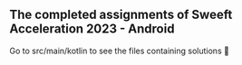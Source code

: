 ## The completed assignments of Sweeft Acceleration 2023 - Android
Go to src/main/kotlin to see the files containing solutions 🚀
